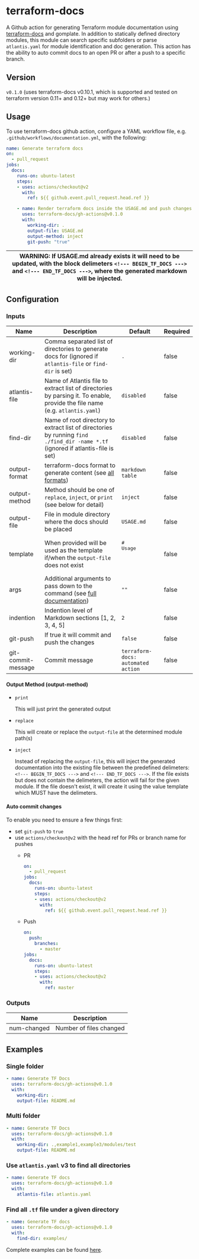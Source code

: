 # terraform-docs

A Github action for generating Terraform module documentation using [terraform-docs](terraform-docs)
and gomplate. In addition to statically defined directory modules, this module can
search specific subfolders or parse `atlantis.yaml` for module identification and
doc generation. This action has the ability to auto commit docs to an open PR or
after a push to a specific branch.

## Version

`v0.1.0` (uses terraform-docs v0.10.1, which is supported and tested on terraform version 0.11+ and
0.12+ but may work for others.)

## Usage

To use terraform-docs github action, configure a YAML workflow file, e.g.
`.github/workflows/documentation.yml`, with the following:

```yaml
name: Generate terraform docs
on:
  - pull_request
jobs:
  docs:
    runs-on: ubuntu-latest
    steps:
    - uses: actions/checkout@v2
      with:
        ref: ${{ github.event.pull_request.head.ref }}

    - name: Render terraform docs inside the USAGE.md and push changes back to PR branch
      uses: terraform-docs/gh-actions@v0.1.0
      with:
        working-dir: .
        output-file: USAGE.md
        output-method: inject
        git-push: "true"
```

| WARNING: If USAGE.md already exists it will need to be updated, with the block delimeters `<!--- BEGIN_TF_DOCS --->` and `<!--- END_TF_DOCS --->`, where the generated markdown will be injected. |
| --- |

## Configuration

### Inputs

| Name | Description | Default | Required |
|------|-------------|---------|----------|
| working-dir | Comma separated list of directories to generate docs for (ignored if `atlantis-file` or `find-dir` is set) | `.` | false |
| atlantis-file | Name of Atlantis file to extract list of directories by parsing it. To enable, provide the file name (e.g. `atlantis.yaml`) | `disabled` | false |
| find-dir | Name of root directory to extract list of directories by running `find ./find_dir -name *.tf` (ignored if atlantis-file is set) | `disabled` | false |
| output-format | terraform-docs format to generate content (see [all formats]) | `markdown table` | false |
| output-method | Method should be one of `replace`, `inject`, or `print` (see below for detail) | `inject` | false |
| output-file | File in module directory where the docs should be placed | `USAGE.md` | false |
| template | When provided will be used as the template if/when the `output-file` does not exist | <pre># Usage<br><br><!--- BEGIN\_TF\_DOCS ---><br><!--- END\_TF\_DOCS ---><br></pre> | false |
| args | Additional arguments to pass down to the command (see [full documentation]) | `""` | false |
| indention | Indention level of Markdown sections [1, 2, 3, 4, 5] | `2` | false |
| git-push | If true it will commit and push the changes | `false` | false |
| git-commit-message | Commit message | `terraform-docs: automated action` | false |

#### Output Method (output-method)

- `print`

  This will just print the generated output

- `replace`

  This will create or replace the `output-file` at the determined module path(s)

- `inject`

  Instead of replacing the `output-file`, this will inject the generated documentation
  into the existing file between the predefined delimeters: `<!--- BEGIN_TF_DOCS --->`
  and `<!--- END_TF_DOCS --->`. If the file exists but does not contain the delimeters,
  the action will fail for the given module. If the file doesn't exist, it will create
  it using the value template which MUST have the delimeters.

#### Auto commit changes

To enable you need to ensure a few things first:

- set `git-push` to `true`
- use `actions/checkout@v2` with the head ref for PRs or branch name for pushes
  - PR

    ```yaml
    on:
      - pull_request
    jobs:
      docs:
        runs-on: ubuntu-latest
        steps:
        - uses: actions/checkout@v2
          with:
            ref: ${{ github.event.pull_request.head.ref }}
    ```

  - Push

    ```yaml
    on:
      push:
        branches:
          - master
    jobs:
      docs:
        runs-on: ubuntu-latest
        steps:
        - uses: actions/checkout@v2
          with:
            ref: master
    ```

### Outputs

| Name | Description |
|------|-------------|
| num-changed | Number of files changed |

## Examples

### Single folder

```yaml
- name: Generate TF Docs
  uses: terraform-docs/gh-actions@v0.1.0
  with:
    working-dir: .
    output-file: README.md
```

### Multi folder

```yaml
- name: Generate TF Docs
  uses: terraform-docs/gh-actions@v0.1.0
  with:
    working-dir: .,example1,example3/modules/test
    output-file: README.md
```

### Use `atlantis.yaml` v3 to find all directories

```yaml
- name: Generate TF docs
  uses: terraform-docs/gh-actions@v0.1.0
  with:
    atlantis-file: atlantis.yaml
```

### Find all `.tf` file under a given directory

```yaml
- name: Generate TF docs
  uses: terraform-docs/gh-actions@v0.1.0
  with:
    find-dir: examples/
```

Complete examples can be found [here](https://github.com/terraform-docs/gh-actions/tree/master/examples).

[terraform-docs]: https://github.com/terraform-docs/terraform-docs
[all formats]: https://github.com/terraform-docs/terraform-docs/blob/master/docs/FORMATS_GUIDE.md
[full documentation]: https://github.com/terraform-docs/terraform-docs/tree/master/docs
